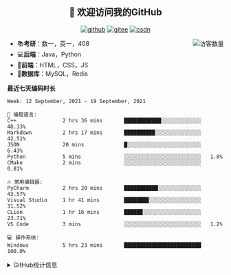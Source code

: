 <h2 align="center">👋 欢迎访问我的GitHub</h2>
<p align="center">
  <a href="https://github.com/eternidad33"><img src="https://img.shields.io/badge/GitHub-ff79c6" alt="github"></a>
  <a href="https://gitee.com/eternidad33"><img src="https://img.shields.io/badge/Gitee-fe7300" alt="gitee"></a>
  <a href="https://blog.csdn.net/qq_42907802"><img src="https://img.shields.io/badge/CSDN-cf000e" alt="csdn"></a>
</p>

<img align='right' src="https://profile-counter.glitch.me/eternidad33/count.svg" alt="访客数量"/>

- 📚**考研**：数一，英一，408
- 💻**后端**：Java，Python
- 📝**前端**：HTML，CSS，JS
- 💼**数据库**：MySQL，Redis

**最近七天编码时长**

<!--START_SECTION:waka-->
```text
Week: 12 September, 2021 - 19 September, 2021

💬 编程语言: 
C++               2 hrs 36 mins       ████████████░░░░░░░░░░░░░   48.33% 
Markdown          2 hrs 17 mins       ██████████░░░░░░░░░░░░░░░   42.51% 
JSON              20 mins             █░░░░░░░░░░░░░░░░░░░░░░░░   6.43% 
Python            5 mins              ░░░░░░░░░░░░░░░░░░░░░░░░░   1.8% 
CMake             2 mins              ░░░░░░░░░░░░░░░░░░░░░░░░░   0.81%

🔥 常用编辑器: 
PyCharm           2 hrs 20 mins       ███████████░░░░░░░░░░░░░░   43.57% 
Visual Studio     1 hr 41 mins        ████████░░░░░░░░░░░░░░░░░   31.52% 
CLion             1 hr 16 mins        ██████░░░░░░░░░░░░░░░░░░░   23.71% 
VS Code           3 mins              ░░░░░░░░░░░░░░░░░░░░░░░░░   1.2%

💻 操作系统: 
Windows           5 hrs 23 mins       █████████████████████████   100.0%

```


<!--END_SECTION:waka-->

<details>
<summary>GitHub统计信息</summary>

<br/>

> 动态太少，不好意思展示
> 
> 下面的GitHub统计信息是来自于[github-readme-stats](https://github.com/anuraghazra/github-readme-stats)项目，里边有[中文文档](https://github.com/anuraghazra/github-readme-stats/blob/master/readme_cn.md)

<a href="https://github.com/eternidad33/eternidad33">
  <img align="center" src="https://github-readme-stats.anuraghazra1.vercel.app/api?username=eternidad33&show_icons=true" />
</a>
</details>


